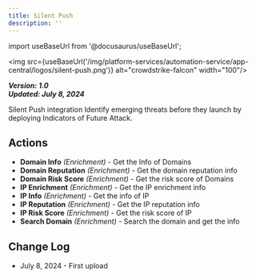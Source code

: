 ```yaml
---
title: Silent Push
description: ''
---
```


import useBaseUrl from '@docusaurus/useBaseUrl';

<img src={useBaseUrl('/img/platform-services/automation-service/app-central/logos/silent-push.png')} alt="crowdstrike-falcon" width="100"/>

***Version: 1.0  
Updated: July 8, 2024***

Silent Push integration Identify emerging threats before they launch by deploying Indicators of Future Attack. 

## Actions

* **Domain Info** *(Enrichment)* - Get the Info of Domains
* **Domain Reputation** *(Enrichment)* - Get the domain reputation info
* **Domain Risk Score** *(Enrichment)* - Get the risk score of Domains
* **IP Enrichment** *(Enrichment)* - Get the IP enrichment info
* **IP Info** *(Enrichment)* - Get the info of IP
* **IP Reputation** *(Enrichment)* - Get the IP reputation info
* **IP Risk Score** *(Enrichment)* - Get the risk score of IP
* **Search Domain** *(Enrichment)* - Search the domain and get the info


## Change Log

* July 8, 2024 - First upload
